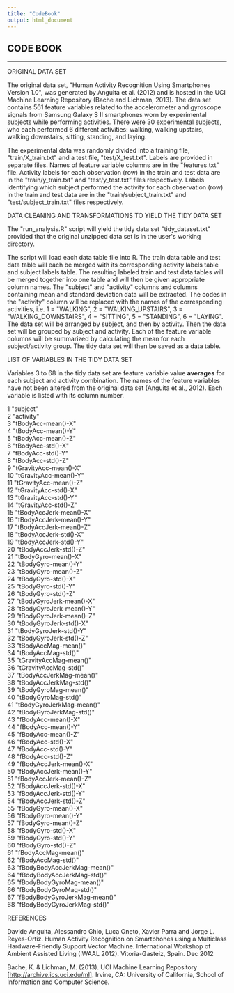 ```yaml
---
title: "CodeBook"
output: html_document
---
```

CODE BOOK
------------------------------------------------------
------------------------------------------------------

ORIGINAL DATA SET

The original data set, "Human Activity Recognition Using Smartphones Version 1.0", was generated by Anguita et al. (2012) and is hosted in the UCI Machine Learning Repository (Bache and Lichman, 2013). The data set contains 561 feature variables related to the accelerometer and gyroscope signals from Samsung Galaxy S II smartphones worn by experimental subjects while performing activities. There were 30 experimental subjects, who each performed 6 different activities: walking, walking upstairs, walking downstairs, sitting, standing, and laying. 

The experimental data was randomly divided into a training file, "train/X_train.txt" and a test file, "test/X_test.txt". Labels are provided in separate files. Names of feature variable columns are in the "features.txt" file. Activity labels for each observation (row) in the train and test data are in the "train/y_train.txt" and "test/y_test.txt" files respectively. Labels identifying which subject performed the activity for each observation (row) in the train and test data are in the "train/subject_train.txt" and "test/subject_train.txt" files respectively.


DATA CLEANING AND TRANSFORMATIONS TO YIELD THE TIDY DATA SET

The "run_analysis.R" script will yield the tidy data set "tidy_dataset.txt" provided that the original unzipped data set is in the user's working directory. 

The script will load each data table file into R. The train data table and test data table will each be merged with its corresponding activity labels table and subject labels table. The resulting labeled train and test data tables will be merged together into one table and will then be given appropriate column names. The "subject" and "activity" columns and columns containing mean and standard deviation data will be extracted. The codes in the "activity" column will be replaced with the names of the corresponding activities, i.e. 1 = "WALKING", 2 = "WALKING_UPSTAIRS", 3 = "WALKING_DOWNSTAIRS", 4 = "SITTING", 5 = "STANDING", 6 = "LAYING". The data set will be arranged by subject, and then by activity. Then the data set will be grouped by subject and activity. Each of the feature variable columns will be summarized by calculating the mean for each subject/activity group. The tidy data set will then be saved as a data table.


LIST OF VARIABLES IN THE TIDY DATA SET

Variables 3 to 68 in the tidy data set are feature variable value **averages** for each subject and activity combination. The names of the feature variables have not been altered from the original data set (Anguita et al., 2012). Each variable is listed with its column number.

1 "subject"  
2 "activity"  
3 "tBodyAcc-mean()-X"    
4 "tBodyAcc-mean()-Y"  
5 "tBodyAcc-mean()-Z"  
6 "tBodyAcc-std()-X"  
7 "tBodyAcc-std()-Y"  
8 "tBodyAcc-std()-Z"  	
9 "tGravityAcc-mean()-X"  	
10 "tGravityAcc-mean()-Y"  	
11 "tGravityAcc-mean()-Z"	
12 "tGravityAcc-std()-X"	
13 "tGravityAcc-std()-Y"	
14 "tGravityAcc-std()-Z"	
15 "tBodyAccJerk-mean()-X"  	
16 "tBodyAccJerk-mean()-Y"	
17 "tBodyAccJerk-mean()-Z"	
18 "tBodyAccJerk-std()-X"	
19 "tBodyAccJerk-std()-Y"	
20 "tBodyAccJerk-std()-Z"	
21 "tBodyGyro-mean()-X"  	
22 "tBodyGyro-mean()-Y"	 
23 "tBodyGyro-mean()-Z"	 
24 "tBodyGyro-std()-X"	
25 "tBodyGyro-std()-Y"	
26 "tBodyGyro-std()-Z"	
27 "tBodyGyroJerk-mean()-X"     
28 "tBodyGyroJerk-mean()-Y"	 
29 "tBodyGyroJerk-mean()-Z"   
30 "tBodyGyroJerk-std()-X"	
31 "tBodyGyroJerk-std()-Y"	
32 "tBodyGyroJerk-std()-Z"	 
33 "tBodyAccMag-mean()"	 
34 "tBodyAccMag-std()"	 
35 "tGravityAccMag-mean()"   	
36 "tGravityAccMag-std()"	  
37 "tBodyAccJerkMag-mean()"	  
38 "tBodyAccJerkMag-std()"	  
39 "tBodyGyroMag-mean()"	  
40 "tBodyGyroMag-std()"	  
41 "tBodyGyroJerkMag-mean()"     	
42 "tBodyGyroJerkMag-std()"   
43 "fBodyAcc-mean()-X"	  
44 "fBodyAcc-mean()-Y"	 
45 "fBodyAcc-mean()-Z"	 
46 "fBodyAcc-std()-X"	  
47 "fBodyAcc-std()-Y"	  
48 "fBodyAcc-std()-Z"	  
49 "fBodyAccJerk-mean()-X"   	
50 "fBodyAccJerk-mean()-Y"	 
51 "fBodyAccJerk-mean()-Z"   
52 "fBodyAccJerk-std()-X"   
53 "fBodyAccJerk-std()-Y"   
54 "fBodyAccJerk-std()-Z"	 
55 "fBodyGyro-mean()-X"	  
56 "fBodyGyro-mean()-Y"	  
57 "fBodyGyro-mean()-Z"	  
58 "fBodyGyro-std()-X"	  
59 "fBodyGyro-std()-Y"	  
60 "fBodyGyro-std()-Z"	 
61 "fBodyAccMag-mean()"	  
62 "fBodyAccMag-std()"	  
63 "fBodyBodyAccJerkMag-mean()"      
64 "fBodyBodyAccJerkMag-std()"	 
65 "fBodyBodyGyroMag-mean()"	 
66 "fBodyBodyGyroMag-std()"	  
67 "fBodyBodyGyroJerkMag-mean()"     	
68 "fBodyBodyGyroJerkMag-std()"    


REFERENCES

Davide Anguita, Alessandro Ghio, Luca Oneto, Xavier Parra and Jorge L. Reyes-Ortiz. Human Activity Recognition on Smartphones using a Multiclass Hardware-Friendly Support Vector Machine. International Workshop of Ambient Assisted Living (IWAAL 2012). Vitoria-Gasteiz, Spain. Dec 2012

Bache, K. & Lichman, M. (2013). UCI Machine Learning Repository [http://archive.ics.uci.edu/ml]. Irvine, CA: University of California, School of Information and Computer Science. 
